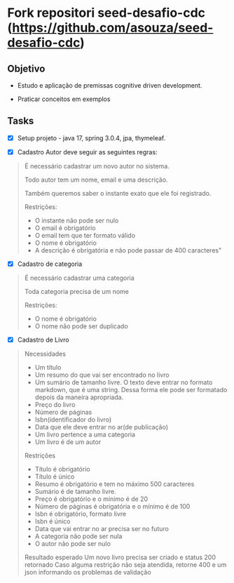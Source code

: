 # Fork repositori seed-desafio-cdc (https://github.com/asouza/seed-desafio-cdc)



## Objetivo

- Estudo e aplicação de premissas cognitive driven development.

- Praticar conceitos em exemplos


## Tasks

- [x] Setup projeto - java 17, spring 3.0.4, jpa, thymeleaf.

- [x]  Cadastro Autor deve seguir as seguintes regras:

 > É necessário cadastrar um novo autor no sistema. 
 > 
 >  Todo autor tem um nome, email e uma descrição. 
 >  
 >   Também queremos saber o instante exato que ele foi registrado.
 > 
 >  Restrições:
 > 
 >  - O instante não pode ser nulo
 >  - O email é obrigatório
 >  - O email tem que ter formato válido
 >  - O nome é obrigatório
 >  - A descrição é obrigatória e não pode passar de 400 caracteres"

- [x] Cadastro de categoria

> É necessário cadastrar uma  categoria
> 
> Toda categoria precisa de um nome
> 
> Restrições:
> 
> - O nome é obrigatório
> - O nome não pode ser duplicado
> 


- [x] Cadastro de Livro

>
> Necessidades
>  
> - Um título
> - Um resumo do que vai ser encontrado no livro
> - Um sumário de tamanho livre. O texto deve entrar no formato markdown, que é uma string. Dessa forma ele pode ser formatado depois da maneira apropriada.
> - Preço do livro
> - Número de páginas
> - Isbn(identificador do livro)
> - Data que ele deve entrar no ar(de publicação)
> - Um livro pertence a uma categoria
> - Um livro é de um autor
> 
> Restrições
> 
> - Título é obrigatório
> - Título é único
> - Resumo é obrigatório e tem no máximo 500 caracteres
> - Sumário é de tamanho livre.
> - Preço é obrigatório e o mínimo é de 20
> - Número de páginas é obrigatória e o mínimo é de 100
> - Isbn é obrigatório, formato livre
> - Isbn é único
> - Data que vai entrar no ar precisa ser no futuro
> - A categoria não pode ser nula
> - O autor não pode ser nulo
> 
> 
> Resultado esperado
> Um novo livro precisa ser criado e status 200 retornado
> Caso alguma restrição não seja atendida, retorne 400 e um json informando os problemas de validação